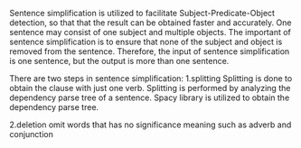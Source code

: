 Sentence simplification is utilized to facilitate Subject-Predicate-Object detection, so that that the result can be obtained faster and accurately. 
One sentence may consist of one subject and multiple objects. 
The important of sentence simplification is to ensure that none of the subject and object is removed from the sentence. 
Therefore, the input of sentence simplification is one sentence, but the output is more than one sentence.

There are two steps in sentence simplification: 
1.splitting 
Splitting is done to obtain the clause with just one verb. Splitting is performed by analyzing the dependency parse tree of a sentence. 
Spacy library is utilized to obtain the dependency parse tree.

2.deletion
omit words that has no significance meaning such as adverb and conjunction 
